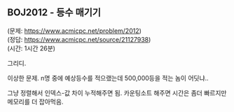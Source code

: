 ## BOJ2012 - 등수 매기기  
(문제: https://www.acmicpc.net/problem/2012)  
(정답: https://www.acmicpc.net/source/21127938)  
(시간: 1시간 26분)  

그리디.  

이상한 문제. n명 중에 예상등수를 적으랬는데 500,000등을 적는 놈이 어딧냐..  

그냥 정렬해서 인덱스-값 차이 누적해주면 됨. 카운팅소트 해주면 시간은 좀더 빠르지만 메모리를 더 잡아먹음.